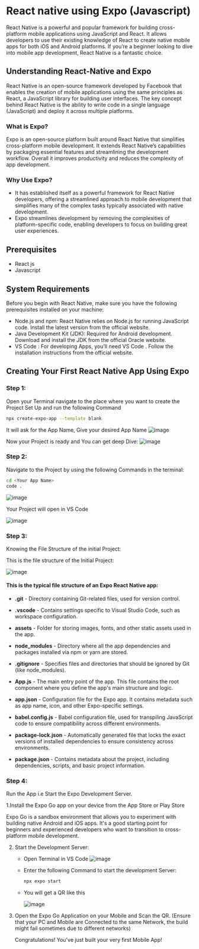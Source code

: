 # React native using Expo (Javascript)
React Native is a powerful and popular framework for building cross-platform mobile applications using JavaScript and React. It allows developers to use their existing knowledge of React to create native mobile apps for both iOS and Android platforms. If you’re a beginner looking to dive into mobile app development, React Native is a fantastic choice. 

## Understanding React-Native and Expo
React Native is an open-source framework developed by Facebook that enables the creation of mobile applications using the same principles as React, a JavaScript library for building user interfaces. The key concept behind React Native is the ability to write code in a single language (JavaScript) and deploy it across multiple platforms.

### What is Expo?
Expo is an open-source platform built around React Native that simplifies cross-platform mobile development. It extends React Native’s capabilities by packaging essential features and streamlining the development workflow. Overall it improves productivity and reduces the complexity of app development.

### Why Use Expo?
- It has established itself as a powerful framework for React Native developers, offering a streamlined approach to mobile development that simplifies many of the complex tasks typically associated with native development. 
- Expo streamlines development by removing the complexities of platform-specific code, enabling developers to focus on building great user experiences.


## Prerequisites
- React js
- Javascript

## System Requirements
Before you begin with React Native, make sure you have the following prerequisites installed on your machine:

- Node.js and npm: React Native relies on Node.js for running JavaScript code. Install the latest version from the official website.
- Java Development Kit (JDK): Required for Android development. Download and install the JDK from the official Oracle website.
- VS Code : For developing Apps, you’ll need VS Code . Follow the installation instructions from the official website.

## Creating Your First React Native App Using Expo 

### Step 1:
Open your Terminal navigate to the place where you want to create the Project Set Up and run the following Command
```bash
npx create-expo-app --template blank
```
It will ask for the App Name, Give your desired App Name
![image](https://github.com/user-attachments/assets/e4f506fd-21a6-488c-9de8-78d6b0b9da90)

Now your Project is ready and You can get deep Dive:
![image](https://github.com/user-attachments/assets/97e399cb-c156-4df0-8623-fbe7a71ddee0)


### Step 2:
Navigate to the Project by using the following Commands in the terminal:

```bash
cd <Your App Name>
code .
```

![image](https://github.com/user-attachments/assets/612bcac8-1e1a-4fa9-8615-cf1fbba21c0b)

Your Project will open in VS Code 


![image](https://github.com/user-attachments/assets/7b597227-7c6e-43e2-8988-e3ed35fe31e8)

### Step 3:

Knowing the File Structure of the initial Project:

This is the file structure of the  Initial Project:

![image](https://github.com/user-attachments/assets/7586bff2-2ccb-40ab-a1a2-30668e7b2916)

#### This is the typical file structure of an Expo React Native app:

- **.git** - Directory containing Git-related files, used for version control.

- **.vscode** - Contains settings specific to Visual Studio Code, such as workspace configuration.

- **assets** - Folder for storing images, fonts, and other static assets used in the app.

- **node_modules** - Directory where all the app dependencies and packages installed via npm or yarn are stored.

- **.gitignore** - Specifies files and directories that should be ignored by Git (like node_modules).

- **App.js** - The main entry point of the app. This file contains the root component where you define the app's main structure and logic.

- **app.json** - Configuration file for the Expo app. It contains metadata such as app name, icon, and other Expo-specific settings.

- **babel.config.js** - Babel configuration file, used for transpiling JavaScript code to ensure compatibility across different environments.

- **package-lock.json** - Automatically generated file that locks the exact versions of installed dependencies to ensure consistency across environments.

- **package.json** - Contains metadata about the project, including dependencies, scripts, and basic project information.

### Step 4:

Run the App i.e Start the Expo Development Server.

1.Install the Expo Go app on your device from the App Store or Play Store 

Expo Go is a sandbox environment that allows you to experiment with building native Android and iOS apps. It's a good starting point for beginners and experienced developers who want to transition to cross-platform mobile development. 

2. Start the Development Server:

   - Open Terminal in VS Code
     ![image](https://github.com/user-attachments/assets/2e59ebbc-d6e5-497d-959f-7780487a5c84)
   - Enter the following Command to start the development Server:
       ```bash
       npx expo start
       ```
   - You will get  a QR like this
   
      ![image](https://github.com/user-attachments/assets/1446e5bc-92e3-4774-850c-1ce71a19c65c)

 3. Open the Expo Go Application on your Mobile and Scan the QR.
    (Ensure that your PC and Mobile are Connected to the same Network, the build might fail sometimes due to different networks)
    
     Congratulations! You've just built your very first Mobile App!
